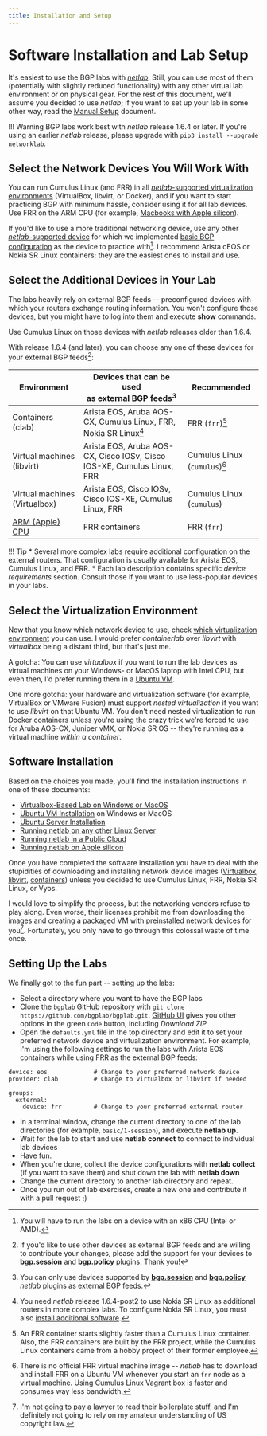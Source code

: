 ```yaml
---
title: Installation and Setup
---
```

# Software Installation and Lab Setup

It's easiest to use the BGP labs with _[netlab](https://netlab.tools/)_. Still, you can use most of them (potentially with slightly reduced functionality) with any other virtual lab environment or on physical gear. For the rest of this document, we'll assume you decided to use _netlab_; if you want to set up your lab in some other way, read the [Manual Setup](external/index.md) document.

!!! Warning
    BGP labs work best with _netlab_ release 1.6.4 or later. If you're using an earlier _netlab_ release, please upgrade with `pip3 install --upgrade networklab`.

## Select the Network Devices You Will Work With

You can run Cumulus Linux (and FRR) in all [_netlab_-supported virtualization environments](https://netlab.tools/providers/) (VirtualBox, libvirt, or Docker), and if you want to start practicing BGP with minimum hassle, consider using it for all lab devices. Use FRR on the ARM CPU (for example, [Macbooks with Apple silicon](https://blog.ipspace.net/2024/03/netlab-bgp-apple-silicon.html)).

If you'd like to use a more traditional networking device, use any other [_netlab_-supported device](https://netlab.tools/platforms/) for which we implemented [basic BGP configuration](https://netlab.tools/module/bgp/#platform-support) as the device to practice with[^x86]. I recommend Arista cEOS or Nokia SR Linux containers; they are the easiest ones to install and use.

[^x86]: You will have to run the labs on a device with an x86 CPU (Intel or AMD).

## Select the Additional Devices in Your Lab

The labs heavily rely on external BGP feeds -- preconfigured devices with which your routers exchange routing information. You won't configure those devices, but you might have to log into them and execute **show** commands.

Use Cumulus Linux on those devices with _netlab_ releases older than 1.6.4.

With release 1.6.4 (and later), you can choose any one of these devices for your external BGP feeds[^OPL]:

| Environment | Devices that can be used<br>as external BGP feeds[^XF] | Recommended |
|-------------------|--------------------------------|-----|
| Containers (clab) | Arista EOS, Aruba AOS-CX, Cumulus Linux, FRR, Nokia SR Linux[^R164] | FRR (`frr`)[^FSF] |
| Virtual machines (libvirt) | Arista EOS, Aruba AOS-CX, Cisco IOSv, Cisco IOS-XE, Cumulus Linux, FRR | Cumulus Linux (`cumulus`)[^CSF] |
| Virtual machines (Virtualbox) | Arista EOS, Cisco IOSv, Cisco IOS-XE, Cumulus Linux, FRR | Cumulus Linux (`cumulus`) |
| [ARM (Apple) CPU](https://blog.ipspace.net/2024/03/netlab-bgp-apple-silicon.html) | FRR containers | FRR (`frr`) |

!!! Tip
    * Several more complex labs require additional configuration on the external routers. That configuration is usually available for Arista EOS, Cumulus Linux, and FRR.
    * Each lab description contains specific *device requirements* section. Consult those if you want to use less-popular devices in your labs.

[^XF]: You can only use devices supported by **[bgp.session](https://netlab.tools/plugins/bgp.session/)** and **[bgp.policy](https://netlab.tools/plugins/bgp.policy/)** _netlab_ plugins as external BGP feeds.

[^R164]: You need _netlab_ release 1.6.4-post2 to use Nokia SR Linux as additional routers in more complex labs. To configure Nokia SR Linux, you must also [install additional software](https://netlab.tools/caveats/#caveats-srlinux).

[^OPL]: If you'd like to use other devices as external BGP feeds and are willing to contribute your changes, please add the support for your devices to **bgp.session** and **bgp.policy** plugins. Thank you!

[^FSF]: An FRR container starts slightly faster than a Cumulus Linux container. Also, the FRR containers are built by the FRR project, while the Cumulus Linux containers came from a hobby project of their former employee.

[^CSF]: There is no official FRR virtual machine image -- _netlab_ has to download and install FRR on a Ubuntu VM whenever you start an `frr` node as a virtual machine. Using Cumulus Linux Vagrant box is faster and consumes way less bandwidth.

## Select the Virtualization Environment

Now that you know which network device to use, check [which virtualization environment](https://netlab.tools/platforms/#supported-virtualization-providers) you can use. I would prefer _containerlab_ over _libvirt_ with _virtualbox_ being a distant third, but that's just me.

A gotcha: You can use _virtualbox_ if you want to run the lab devices as virtual machines on your Windows- or MacOS laptop with Intel CPU, but even then, I'd prefer running them in a [Ubuntu VM](https://netlab.tools/install/ubuntu-vm/).

One more gotcha: your hardware and virtualization software (for example, VirtualBox or VMware Fusion) must support _nested virtualization_ if you want to use _libvirt_ on that Ubuntu VM. You don't need nested virtualization to run Docker containers unless you're using the crazy trick we're forced to use for Aruba AOS-CX, Juniper vMX, or Nokia SR OS -- they're running as a virtual machine _within a container_.

## Software Installation

Based on the choices you made, you'll find the installation instructions in one of these documents:

* [Virtualbox-Based Lab on Windows or MacOS](https://netlab.tools/labs/virtualbox/)
* [Ubuntu VM Installation](https://netlab.tools/install/ubuntu-vm/) on Windows or MacOS
* [Ubuntu Server Installation](https://netlab.tools/install/ubuntu/)
* [Running netlab on any other Linux Server](https://netlab.tools/install/linux/)
* [Running netlab in a Public Cloud](https://netlab.tools/install/cloud/)
* [Running netlab on Apple silicon](https://blog.ipspace.net/2024/03/netlab-bgp-apple-silicon.html)

Once you have completed the software installation you have to deal with the stupidities of downloading and installing network device images ([Virtualbox](https://netlab.tools/labs/virtualbox/), [libvirt](https://netlab.tools/labs/libvirt/#vagrant-boxes), [containers](https://netlab.tools/labs/clab/#container-images)) unless you decided to use Cumulus Linux, FRR, Nokia SR Linux, or Vyos.

I would love to simplify the process, but the networking vendors refuse to play along. Even worse,  their licenses prohibit me from downloading the images and creating a packaged VM with preinstalled network devices for you[^NPAL]. Fortunately, you only have to go through this colossal waste of time once.

[^NPAL]: I'm not going to pay a lawyer to read their boilerplate stuff, and I'm definitely not going to rely on my amateur understanding of US copyright law.

## Setting Up the Labs

We finally got to the fun part -- setting up the labs:

* Select a directory where you want to have the BGP labs
* Clone the `bgplab` [GitHub repository](https://github.com/bgplab/bgplab) with `git clone https://github.com/bgplab/bgplab.git`. [GitHub UI](https://github.com/bgplab/bgplab) gives you other options in the green `Code` button, including _Download ZIP_
* Open the `defaults.yml` file in the top directory and edit it to set your preferred network device and virtualization environment. For example, I'm using the following settings to run the labs with Arista EOS containers while using FRR as the external BGP feeds:

```
device: eos             # Change to your preferred network device
provider: clab          # Change to virtualbox or libvirt if needed

groups:
  external:
    device: frr         # Change to your preferred external router
```

* In a terminal window, change the current directory to one of the lab directories (for example, `basic/1-session`), and execute **netlab up**.
* Wait for the lab to start and use **netlab connect** to connect to individual lab devices
* Have fun.
* When you're done, collect the device configurations with **netlab collect** (if you want to save them) and shut down the lab with **netlab down**
* Change the current directory to another lab directory and repeat.
* Once you run out of lab exercises, create a new one and contribute it with a pull request ;)
